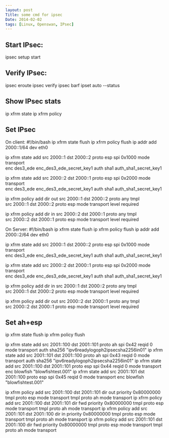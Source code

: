 ```yaml
---
layout: post
Title: some cmd for ipsec
Date: 2014-02-02
tags: [Linux, Openswan, IPsec]
---
```


Start IPsec:
---
ipsec setup start

Verify IPsec:
---
ipsec eroute
ipsec verify
ipsec barf
ipset auto --status

Show IPsec stats
---
ip xfrm state
ip xfrm policy

Set IPsec
---

On client:
#!/bin/bash
ip xfrm state flush
ip xfrm policy flush
ip addr add 2000::1/64 dev eth0

ip xfrm state add src 2000::1 dst 2000::2 proto esp spi 0x1000 mode transport \
enc des3_ede enc_des3_ede_secret_key1 auth sha1 auth_sha1_secret_key1

ip xfrm state add src 2000::2 dst 2000::1 proto esp spi 0x2000 mode transport \
enc des3_ede enc_des3_ede_secret_key1 auth sha1 auth_sha1_secret_key1

ip xfrm policy add dir out src 2000::1 dst 2000::2 proto any tmpl \
src 2000::1 dst 2000::2 proto esp mode transport level required

ip xfrm policy add dir in src 2000::2 dst 2000::1 proto any tmpl \
src 2000::2 dst 2000::1 proto esp mode transport level required


On Server:
#!/bin/bash
ip xfrm state flush
ip xfrm policy flush
ip addr add 2000::2/64 dev eth0

ip xfrm state add src 2000::1 dst 2000::2 proto esp spi 0x1000 mode transport \
enc des3_ede enc_des3_ede_secret_key1 auth sha1 auth_sha1_secret_key1

ip xfrm state add src 2000::2 dst 2000::1 proto esp spi 0x2000 mode transport \
enc des3_ede enc_des3_ede_secret_key1 auth sha1 auth_sha1_secret_key1

ip xfrm policy add dir in src 2000::1 dst 2000::2 proto any tmpl \
src 2000::1 dst 2000::2 proto esp mode transport level required

ip xfrm policy add dir out src 2000::2 dst 2000::1 proto any tmpl \
src 2000::2 dst 2000::1 proto esp mode transport level required


Set ah+esp
---

ip xfrm state flush
ip xfrm policy flush

ip xfrm state add src 2001::100 dst 2001::101 proto ah spi 0x42 reqid 0 mode transport auth sha256 "ipv6readylogoph2ipsecsha2256in01"
ip xfrm state add src 2001::101 dst 2001::100 proto ah spi 0x43 reqid 0 mode transport auth sha256 "ipv6readylogoph2ipsecsha2256in01"
ip xfrm state add src 2001::100 dst 2001::101 proto esp spi 0x44 reqid 0 mode transport enc blowfish "blowfishtest.001"
ip xfrm state add src 2001::101 dst 2001::100 proto esp spi 0x45 reqid 0 mode transport enc blowfish "blowfishtest.001"

ip xfrm policy add src 2001::100 dst 2001::101 dir out priority 0x80000000 tmpl proto esp mode transport tmpl proto ah mode transport
ip xfrm policy add src 2001::100 dst 2001::101 dir fwd priority 0x80000000 tmpl proto esp mode transport tmpl proto ah mode transport
ip xfrm policy add src 2001::101 dst 2001::100 dir in priority 0x80000000 tmpl proto esp mode transport tmpl proto ah mode transport
ip xfrm policy add src 2001::101 dst 2001::100 dir fwd priority 0x80000000 tmpl proto esp mode transport tmpl proto ah mode transport
